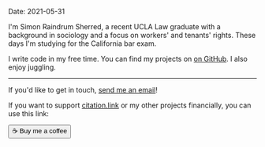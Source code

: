 Date: 2021-05-31

I'm Simon Raindrum Sherred, a recent UCLA Law graduate with a background in sociology and a focus on workers' and tenants' rights. These days I'm studying for the California bar exam.

I write code in my free time. You can find my projects on [on GitHub](https://github.com/raindrum). I also enjoy juggling.

---

If you'd like to get in touch, [send me an email](mailto:simonraindrum@gmail.com)!

If you want to support [citation.link](https://www.citation.link) or my other projects financially, you can use this link:

<a href="https://ko-fi.com/simonsherred"><button>☕ Buy me a coffee</button></a>

